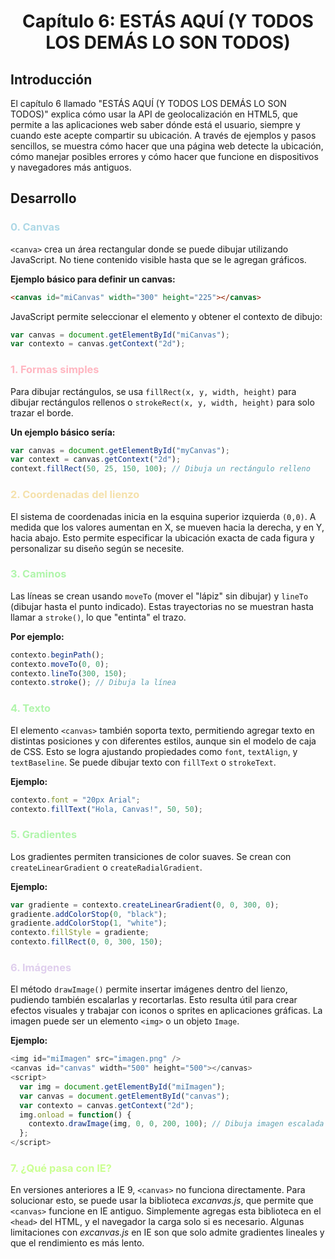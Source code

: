 <center> <h1>Capítulo 6: ESTÁS AQUÍ (Y TODOS LOS DEMÁS LO SON TODOS)</h1></center>

## Introducción
El capítulo 6 llamado "ESTÁS AQUÍ (Y TODOS LOS DEMÁS LO SON TODOS)" explica cómo usar la API de geolocalización en HTML5, que permite a las aplicaciones web saber dónde está el usuario, siempre y cuando este acepte compartir su ubicación. A través de ejemplos y pasos sencillos, se muestra cómo hacer que una página web detecte la ubicación, cómo manejar posibles errores y cómo hacer que funcione en dispositivos y navegadores más antiguos.

## Desarrollo

<h3 style="color:lightblue">0. Canvas</h3>

`<canva>` crea un área rectangular donde se puede dibujar utilizando JavaScript. No tiene contenido visible hasta que se le agregan gráficos.

**Ejemplo básico para definir un canvas:**
```html
<canvas id="miCanvas" width="300" height="225"></canvas>
```

JavaScript permite seleccionar el elemento y obtener el contexto de dibujo:

```javascript
var canvas = document.getElementById("miCanvas");
var contexto = canvas.getContext("2d");
```

<h3 style="color:lightpink">1. Formas simples</h3>

Para dibujar rectángulos, se usa `fillRect(x, y, width, height)` para dibujar rectángulos rellenos o `strokeRect(x, y, width, height)`  para solo trazar el borde.

**Un ejemplo básico sería:**

```javascript
var canvas = document.getElementById("myCanvas");
var context = canvas.getContext("2d");
context.fillRect(50, 25, 150, 100); // Dibuja un rectángulo relleno
```

<h3 style="color:#f5e1ab">2. Coordenadas del lienzo</h3>

El sistema de coordenadas inicia en la esquina superior izquierda `(0,0)`. A medida que los valores aumentan en X, se mueven hacia la derecha, y en Y, hacia abajo. Esto permite especificar la ubicación exacta de cada figura y personalizar su diseño según se necesite.

<h3 style="color:#b0f5ab">3. Caminos</h3>

Las líneas se crean usando `moveTo` (mover el "lápiz" sin dibujar) y `lineTo` (dibujar hasta el punto indicado). Estas trayectorias no se muestran hasta llamar a `stroke()`, lo que "entinta" el trazo.

**Por ejemplo:**

```javascript
contexto.beginPath();
contexto.moveTo(0, 0);
contexto.lineTo(300, 150);
contexto.stroke(); // Dibuja la línea
```

<h3 style="color:#b0f5ab">4. Texto</h3>

El elemento `<canvas>` también soporta texto, permitiendo agregar texto en distintas posiciones y con diferentes estilos, aunque sin el modelo de caja de CSS. Esto se logra ajustando propiedades como `font`, `textAlign`, y `textBaseline`. Se puede dibujar texto con `fillText` o `strokeText`.

**Ejemplo:**

```javascript
contexto.font = "20px Arial";
contexto.fillText("Hola, Canvas!", 50, 50);
```

<h3 style="color:#b0f5ab">5. Gradientes</h3>

Los gradientes permiten transiciones de color suaves. Se crean con `createLinearGradient` o `createRadialGradient`.

**Ejemplo:**

```javascript
var gradiente = contexto.createLinearGradient(0, 0, 300, 0);
gradiente.addColorStop(0, "black");
gradiente.addColorStop(1, "white");
contexto.fillStyle = gradiente;
contexto.fillRect(0, 0, 300, 150);
```

<h3 style="color:#dfceed">6. Imágenes</h3>

El método `drawImage()` permite insertar imágenes dentro del lienzo, pudiendo también escalarlas y recortarlas. Esto resulta útil para crear efectos visuales y trabajar con iconos o sprites en aplicaciones gráficas.  La imagen puede ser un elemento `<img>` o un objeto `Image`.

**Ejemplo:**

```javascript
<img id="miImagen" src="imagen.png" />
<canvas id="canvas" width="500" height="500"></canvas>
<script>
  var img = document.getElementById("miImagen");
  var canvas = document.getElementById("canvas");
  var contexto = canvas.getContext("2d");
  img.onload = function() {
    contexto.drawImage(img, 0, 0, 200, 100); // Dibuja imagen escalada
  };
</script>
```

<h3 style="color:#caff91">7. ¿Qué pasa con IE?</h3>

En versiones anteriores a IE 9, `<canvas>` no funciona directamente. Para solucionar esto, se puede usar la biblioteca *excanvas.js*, que permite que `<canvas>` funcione en IE antiguo. Simplemente agregas esta biblioteca en el `<head>` del HTML, y el navegador la carga solo si es necesario. Algunas limitaciones con *excanvas.js* en IE son que solo admite gradientes lineales y que el rendimiento es más lento.
